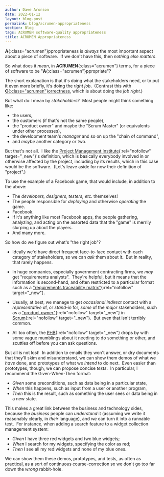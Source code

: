 ```yaml
---
author: Dave Aronson
date: 2022-01-12
layout: blog-post
permalink: blog/acrumen-appropriateness
section: Blog
tags: ACRUMEN software-quality appropriateness
title: ACRUMEN Appropriateness
---
```


**A**{:class="acrumen"}ppropriateness is _always_ the most important aspect
about a piece of software.&nbsp;
If we don't have this, then _nothing else matters_.

So what does it _mean_, in **ACRUMEN**{:class="acrumen"} terms,
for a piece of software to be "**A**{:class="acrumen"}ppropriate"?

The short explanation is that it's
doing what the stakeholders need,
or to put it even more briefly,
it's doing the _right job_.&nbsp;
(Contrast this with
[**C**{:class="acrumen"}orrectness](/blog/acrumen-correctness),
which is about doing the _job right_.)

But what do I mean by _stakeholders_?&nbsp;
Most people might think something like:

- the users,
- the customers (if that's not the same people),
- the "product owner" and maybe the "Scrum Master"
(or equivalents under other processes),
- the development team's _manager_ and so on up the "chain of command",
- and _maybe_ another category or two.

But that's not all.&nbsp;
I like the
[Project Management Institute](https://www.pmi.org/){:rel="nofollow" target="_new"}'s
definition,
which is basically
everybody involved in or otherwise affected by the project,
including by its results,
which in this case would be the software.&nbsp;
(Let's leave aside for now their definition of "project".)

To use the example of a Facebook game,
that would include, in addition to the above:

- The _developers, designers, testers, etc._ themselves!
- The people responsible for _deploying_ and otherwise _operating_ the game.
- Facebook.
- If it's anything like most Facebook apps,
the people gathering, analyzing, and acting on
the assorted data that
the "game" is merrily slurping up about the players.
- And many more.

So how do we figure out what's "the right job"?

- Ideally we'd have direct frequent face-to-face contact
with each category of stakeholders,
so we can _ask_ them about it.&nbsp;
But in reality, that rarely happens.

- In huge companies,
especially government contracting firms,
we _may_ get
"requirements analysts".&nbsp;
They're helpful, but it means that the information is second-hand,
and often restricted to a particular format
such as a
["requirements traceability matrix"](https://en.wikipedia.org/wiki/Traceability_matrix){:rel="nofollow" target="_new"}.

- Usually, at best,
we manage to get _occasional indirect_ contact with
a _representative_ of, or _stand-in_ for,
_some_ of the _major_ stakeholders,
such as a
["product owner"](https://www.scrum.org/resources/what-is-a-product-owner){:rel="nofollow" target="_new"}
in
[Scrum](https://www.scrum.org/resources/what-is-scrum){:rel="nofollow" target="_new"}.&nbsp;
But even that isn't terribly common.

- All too often,
the [PHB](https://en.wikipedia.org/wiki/Pointy-haired_Boss){:rel="nofollow" target="_new"}
drops by with some vague mumblings about
it needing to do something or other,
and scuttles off before you can ask questions.

But all is not lost!&nbsp;
In addition to emails they won't answer,
or dry documents that they'll skim and misunderstand,
we can show them demos of what we _have_ done,
and prototypes of what we _intend_ to do next.&nbsp;
Even easier than prototypes, though,
we can propose concise _tests_.&nbsp;
In particular, I recommend the Given-When-Then format:

- _Given_ some preconditions,
such as data being in a particular state,
- _When_ this happens,
such as input from a user or another program,
- _Then_ this is the result,
such as something the user sees or data being in a new state.

This makes a great link
between the business and technology sides,
because the _business_ people can _understand_ it
(assuming we write it reasonably clearly, in _their_ language),
and _we_ can turn it into a runnable test.&nbsp;
For instance, when adding a search feature to a
widget collection management system:

- _Given_ I have three red widgets and two blue widgets;
- _When_ I search for my widgets, specifying the color as red;
- _Then_ I see all my red widgets and none of my blue ones.

We can show them these demos, prototypes, and tests,
as often as practical,
as a sort of continuous course-correction
so we don't go too far down the _wrong_ rabbit-hole.
